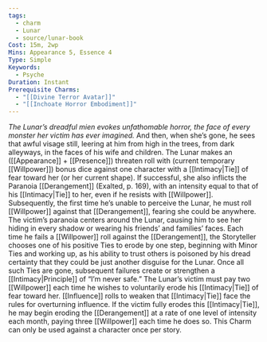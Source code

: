 ```yaml
---
tags:
  - charm
  - Lunar
  - source/lunar-book
Cost: 15m, 2wp
Mins: Appearance 5, Essence 4
Type: Simple
Keywords:
  - Psyche
Duration: Instant
Prerequisite Charms:
  - "[[Divine Terror Avatar]]"
  - "[[Inchoate Horror Embodiment]]"
---
```

*The Lunar’s dreadful mien evokes unfathomable horror, the face of every monster her victim has ever imagined.*
And then, when she’s gone, he sees that awful visage still, leering at him from high in the trees, from dark alleyways, in the faces of his wife and children. The Lunar makes an ([[Appearance]] + [[Presence]]) threaten roll with (current temporary [[Willpower]]) bonus dice against one character with a [[Intimacy|Tie]] of fear toward her (or her current shape). If successful, she also inflicts the Paranoia [[Derangement]] (Exalted, p. 169), with an intensity equal to that of his [[Intimacy|Tie]] to her, even if he resists with [[Willpower]]. Subsequently, the first time he’s unable to perceive the Lunar, he must roll [[Willpower]] against that [[Derangement]], fearing she could be anywhere. The victim’s paranoia centers around the Lunar, causing him to see her hiding in every shadow or wearing his friends’ and families’ faces. Each time he fails a [[Willpower]] roll against the [[Derangement]], the Storyteller chooses one of his positive Ties to erode by one step, beginning with Minor Ties and working up, as his ability to trust others is poisoned by his dread certainty that they could be just another disguise for the Lunar. Once all such Ties are gone, subsequent failures create or strengthen a [[Intimacy|Principle]] of “I’m never safe.” The Lunar’s victim must pay two [[Willpower]] each time he wishes to voluntarily erode his [[Intimacy|Tie]] of fear toward her. [[Influence]] rolls to weaken that [[Intimacy|Tie]] face the rules for overturning influence. If the victim fully erodes this [[Intimacy|Tie]], he may begin eroding the [[Derangement]] at a rate of one level of intensity each month, paying three [[Willpower]] each time he does so. This Charm can only be used against a character once per story.